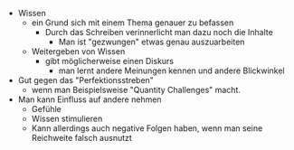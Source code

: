 * Wissen
  * ein Grund sich mit einem Thema genauer zu befassen
    * Durch das Schreiben verinnerlicht man dazu noch die Inhalte
      * Man ist "gezwungen" etwas genau auszuarbeiten
  * Weitergeben von Wissen
    * gibt möglicherweise einen Diskurs 
      * man lernt andere Meinungen kennen und andere Blickwinkel
* Gut gegen das "Perfektionsstreben"
  * wenn man Beispielsweise "Quantity Challenges" macht. 
* Man kann Einfluss auf andere nehmen
  * Gefühle
  * Wissen stimulieren
  * Kann allerdings auch negative Folgen haben, wenn man seine Reichweite falsch ausnutzt